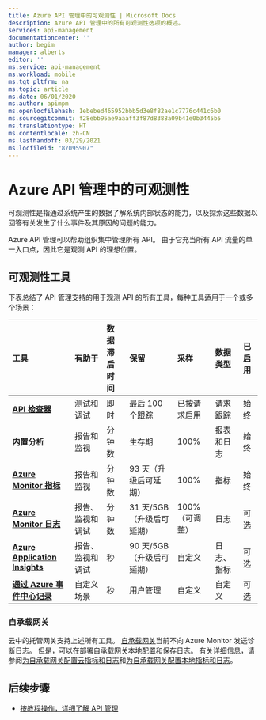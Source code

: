 ```yaml
---
title: Azure API 管理中的可观测性 | Microsoft Docs
description: Azure API 管理中的所有可观测性选项的概述。
services: api-management
documentationcenter: ''
author: begim
manager: alberts
editor: ''
ms.service: api-management
ms.workload: mobile
ms.tgt_pltfrm: na
ms.topic: article
ms.date: 06/01/2020
ms.author: apimpm
ms.openlocfilehash: 1ebebed465952bbb5d3e8f82ae1c7776c441c6b0
ms.sourcegitcommit: f28ebb95ae9aaaff3f87d8388a09b41e0b3445b5
ms.translationtype: HT
ms.contentlocale: zh-CN
ms.lasthandoff: 03/29/2021
ms.locfileid: "87095907"
---
```

# <a name="observability-in-azure-api-management"></a>Azure API 管理中的可观测性

可观测性是指通过系统产生的数据了解系统内部状态的能力，以及探索这些数据以回答有关发生了什么事件及其原因的问题的能力。 

Azure API 管理可以帮助组织集中管理所有 API。 由于它充当所有 API 流量的单一入口点，因此它是观测 API 的理想位置。 

## <a name="observability-tools"></a>可观测性工具

下表总结了 API 管理支持的用于观测 API 的所有工具，每种工具适用于一个或多个场景：

| 工具        | 有助于    | 数据滞后时间 | 保留 | 采样 | 数据类型 | 已启用|
|:------------- |:-------------|:---- |:----|:---- |:--- |:---- 
| **[API 检查器](api-management-howto-api-inspector.md)** | 测试和调试 | 即时 | 最后 100 个跟踪 | 已按请求启用 | 请求跟踪 | 始终
| **内置分析** | 报告和监视 | 分钟数 | 生存期 | 100% | 报表和日志 | 始终 |
| **[Azure Monitor 指标](api-management-howto-use-azure-monitor.md)** | 报告和监视 | 分钟数 | 93 天（升级后可延期） | 100% | 指标 | 始终 |
| **[Azure Monitor 日志](api-management-howto-use-azure-monitor.md)** | 报告、监视和调试 | 分钟数 | 31 天/5GB（升级后可延期） | 100%（可调整） | 日志 | 可选 |
| **[Azure Application Insights](api-management-howto-app-insights.md)** | 报告、监视和调试 | 秒 | 90 天/5GB（升级后可延期） | 自定义 | 日志、指标 | 可选 |
| **[通过 Azure 事件中心记录](api-management-howto-log-event-hubs.md)** | 自定义场景 | 秒 | 用户管理 | 自定义 | 自定义 | 可选 |

### <a name="self-hosted-gateway"></a>自承载网关

云中的托管网关支持上述所有工具。 [自承载网关](self-hosted-gateway-overview.md)当前不向 Azure Monitor 发送诊断日志。 但是，可以在部署自承载网关本地配置和保存日志。 有关详细信息，请参阅[为自承载网关配置云指标和日志](how-to-configure-cloud-metrics-logs.md)和[为自承载网关配置本地指标和日志](how-to-configure-local-metrics-logs.md)。

## <a name="next-steps"></a>后续步骤

* [按教程操作，详细了解 API 管理](import-and-publish.md)
